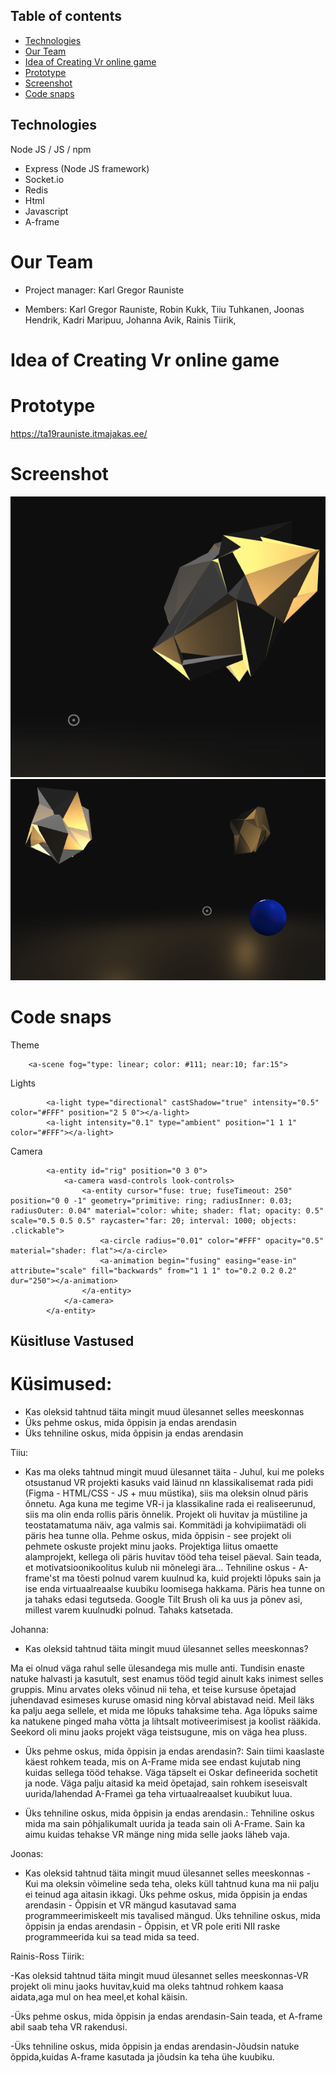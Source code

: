 
## Table of contents
* [Technologies](#Technologies)
* [Our Team](#Our-Team)
* [Idea of Creating Vr online game](#Idea-of-Creating-Vr-online-game)
* [Prototype](#Prototype)
* [Screenshot](#Screenshot)
* [Code snaps](#Code-snaps)

## Technologies
Node JS / JS / npm
- Express (Node JS framework)
- Socket.io
- Redis
- Html
- Javascript
- A-frame

# Our Team

* Project manager: Karl Gregor Rauniste

* Members: Karl Gregor Rauniste, Robin Kukk, Tiiu Tuhkanen, Joonas Hendrik, Kadri Maripuu, Johanna Avik, Rainis Tiirik,

# Idea of Creating Vr online game


# Prototype

https://ta19rauniste.itmajakas.ee/

# Screenshot

![Screenshot](https://github.com/Swissgroover/node-project-vr/blob/main/Screenshot%20at%20Feb%2003%2022-37-04.png)
![Screenshot](https://github.com/Swissgroover/node-project-vr/blob/main/Screenshot%20at%20Feb%2003%2022-37-15.png)

# Code snaps

Theme
```
    <a-scene fog="type: linear; color: #111; near:10; far:15">
```
Lights
```
        <a-light type="directional" castShadow="true" intensity="0.5" color="#FFF" position="2 5 0"></a-light>
        <a-light intensity="0.1" type="ambient" position="1 1 1" color="#FFF"></a-light>
```
Camera
```
        <a-entity id="rig" position="0 3 0">
            <a-camera wasd-controls look-controls>
                <a-entity cursor="fuse: true; fuseTimeout: 250" position="0 0 -1" geometry="primitive: ring; radiusInner: 0.03; radiusOuter: 0.04" material="color: white; shader: flat; opacity: 0.5" scale="0.5 0.5 0.5" raycaster="far: 20; interval: 1000; objects: .clickable">
                    <a-circle radius="0.01" color="#FFF" opacity="0.5" material="shader: flat"></a-circle>
                    <a-animation begin="fusing" easing="ease-in" attribute="scale" fill="backwards" from="1 1 1" to="0.2 0.2 0.2" dur="250"></a-animation>
                </a-entity>
            </a-camera>
        </a-entity>
 ```


## Küsitluse Vastused
# Küsimused:
- Kas oleksid tahtnud täita mingit muud ülesannet selles meeskonnas
- Üks pehme oskus, mida õppisin ja endas arendasin
- Üks tehniline oskus, mida õppisin ja endas arendasin
		
Tiiu:
- Kas ma oleks tahtnud mingit muud ülesannet täita - Juhul, kui me poleks otsustanud VR projekti kasuks vaid läinud nn klassikalisemat rada pidi (Figma - HTML/CSS - JS + muu müstika), siis ma oleksin olnud päris õnnetu. Aga kuna me tegime VR-i ja klassikaline rada ei realiseerunud, siis ma olin enda rollis päris õnnelik. Projekt oli huvitav ja müstiline ja teostatamatuma näiv, aga valmis sai. Kommitädi ja kohvipiimatädi oli päris hea tunne olla.
Pehme oskus, mida õppisin - see projekt oli pehmete oskuste projekt minu jaoks. Projektiga liitus omaette alamprojekt, kellega oli päris huvitav tööd teha teisel päeval. Sain teada, et motivatsioonikoolitus kulub nii mõnelegi ära...
Tehniline oskus - A-frame'st ma tõesti polnud varem kuulnud ka, kuid projekti lõpuks sain ja ise enda virtuaalreaalse kuubiku loomisega hakkama. Päris hea tunne on ja tahaks edasi tegutseda. Google Tilt Brush oli ka uus ja põnev asi, millest varem kuulnudki polnud. Tahaks katsetada. 

Johanna:
- Kas oleksid tahtnud täita mingit muud ülesannet selles meeskonnas?

Ma ei olnud väga rahul selle ülesandega mis mulle anti. Tundisin enaste natuke halvasti ja kasutult, sest enamus tööd tegid ainult kaks inimest selles gruppis. Minu arvates oleks võinud nii teha, et teise kursuse õpetajad juhendavad esimeses kuruse omasid ning kõrval abistavad neid.  Meil läks ka palju aega sellele, et mida me lõpuks tahaksime teha. Aga lõpuks saime ka natukene pinged maha võtta ja lihtsalt motiveerimisest ja koolist rääkida. Seekord oli minu jaoks projekt väga teistsugune, mis on väga hea pluss.
	
- Üks pehme oskus, mida õppisin ja endas arendasin?:
Sain tiimi kaaslaste käest rohkem teada, mis on A-Frame mida see endast kujutab ning kuidas sellega tööd tehakse. Väga täpselt ei Oskar defineerida sochetit ja node. Väga palju aitasid ka meid õpetajad, sain rohkem iseseisvalt uurida/lahendad A-Frameì ga teha virtuaalreaalset kuubikut luua. 
	
- Üks tehniline oskus, mida õppisin ja endas arendasin.:
Tehniline oskus mida ma sain põhjalikumalt uurida ja teada  sain oli A-Frame. Sain ka aimu kuidas tehakse VR mänge ning mida selle jaoks läheb vaja.
	
	
Joonas:
- Kas oleksid tahtnud täita mingit muud ülesannet selles meeskonnas - Kui ma oleksin võimeline seda teha, oleks küll tahtnud kuna ma nii palju ei teinud aga aitasin ikkagi.
Üks pehme oskus, mida õppisin ja endas arendasin - Õppisin et VR mängud kasutavad sama programmeerimiskeelt mis tavalised mängud.
Üks tehniline oskus, mida õppisin ja endas arendasin - Õppisin, et VR pole eriti NII raske programmeerida kui sa tead mida sa teed.

Rainis-Ross Tiirik:

-Kas oleksid tahtnud täita mingit muud ülesannet selles meeskonnas-VR projekt oli minu jaoks huvitav,kuid ma oleks tahtnud rohkem kaasa aidata,aga mul on hea meel,et kohal käisin.

-Üks pehme oskus, mida õppisin ja endas arendasin-Sain teada, et A-frame abil  saab teha VR rakendusi.

-Üks tehniline oskus, mida õppisin ja endas arendasin-Jõudsin natuke õppida,kuidas A-frame kasutada ja jõudsin ka teha ühe kuubiku.   




 
